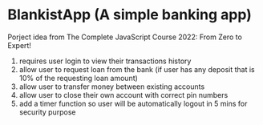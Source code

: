 # BlankistApp (A simple banking app)
Porject idea from The Complete JavaScript Course 2022: From Zero to Expert!

1. requires user login to view their transactions history
2. allow user to request loan from the bank (if user has any deposit that is 10% of the requesting loan amount)
3. allow user to transfer money between existing accounts
4. allow user to close their own account with correct pin numbers
5. add a timer function so user will be automatically logout in 5 mins for security purpose
